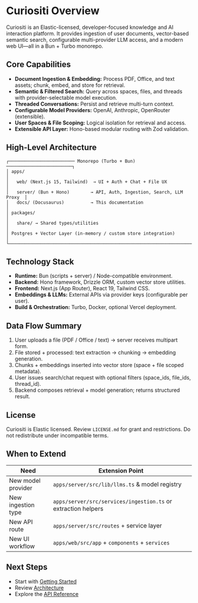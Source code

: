 # Curiositi Overview

Curiositi is an Elastic-licensed, developer-focused knowledge and AI interaction platform. It provides ingestion of user documents, vector-based semantic search, configurable multi-provider LLM access, and a modern web UI—all in a Bun + Turbo monorepo.

## Core Capabilities

- **Document Ingestion & Embedding:** Process PDF, Office, and text assets; chunk, embed, and store for retrieval.
- **Semantic & Filtered Search:** Query across spaces, files, and threads with provider-selectable model execution.
- **Threaded Conversations:** Persist and retrieve multi-turn context.
- **Configurable Model Providers:** OpenAI, Anthropic, OpenRouter (extensible).
- **User Spaces & File Scoping:** Logical isolation for retrieval and access.
- **Extensible API Layer:** Hono-based modular routing with Zod validation.

## High-Level Architecture

```text
┌───────────────────────── Monorepo (Turbo + Bun) ─────────────────────────┐
│ apps/                                                                    │
│   web/ (Next.js 15, Tailwind)  → UI + Auth + Chat + File UX              │
│   server/ (Bun + Hono)        → API, Auth, Ingestion, Search, LLM Proxy  │
│   docs/ (Docusaurus)          → This documentation                       │
│ packages/                                                                │
│   share/ → Shared types/utilities                                        │
│ Postgres + Vector Layer (in-memory / custom store integration)           │
└──────────────────────────────────────────────────────────────────────────┘
```

## Technology Stack

- **Runtime:** Bun (scripts + server) / Node-compatible environment.
- **Backend:** Hono framework, Drizzle ORM, custom vector store utilities.
- **Frontend:** Next.js (App Router), React 19, Tailwind CSS.
- **Embeddings & LLMs:** External APIs via provider keys (configurable per user).
- **Build & Orchestration:** Turbo, Docker, optional Vercel deployment.

## Data Flow Summary

1. User uploads a file (PDF / Office / text) → server receives multipart form.
2. File stored + processed: text extraction → chunking → embedding generation.
3. Chunks + embeddings inserted into vector store (space + file scoped metadata).
4. User issues search/chat request with optional filters (space_ids, file_ids, thread_id).
5. Backend composes retrieval + model generation; returns structured result.

## License

Curiositi is Elastic licensed. Review `LICENSE.md` for grant and restrictions. Do not redistribute under incompatible terms.

## When to Extend

| Need               | Extension Point                                               |
| ------------------ | ------------------------------------------------------------- |
| New model provider | `apps/server/src/lib/llms.ts` & model registry                |
| New ingestion type | `apps/server/src/services/ingestion.ts` or extraction helpers |
| New API route      | `apps/server/src/routes` + service layer                      |
| New UI workflow    | `apps/web/src/app` + `components` + `services`                |

## Next Steps

- Start with [Getting Started](getting-started.md)
- Review [Architecture](architecture.md)
- Explore the [API Reference](api/README.md)
